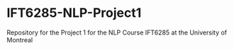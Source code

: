 # IFT6285-NLP-Project1
Repository for the Project 1 for the NLP Course IFT6285 at the University of Montreal
